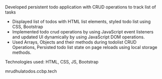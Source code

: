 Developed persistent todo application with CRUD operations to track list of tasks

- Displayed list of todos with HTML list elements, styled todo list using CSS, Bootstrap
- Implemented todo crud operations by using JavaScript event listeners and updated UI dynamically by using JavaScript DOM operations.
- Used Arrays, Objects and their methods during todolist CRUD Operations, Persisted todo list state on page reloads using local storage methods.

Technologies used: HTML, CSS, JS, Bootstrap

mrudhulatodos.ccbp.tech
